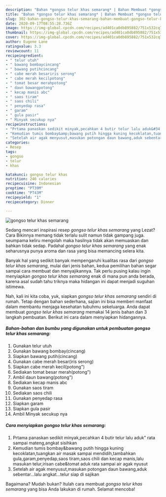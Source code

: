 ```yaml
---
description: "Bahan *gongso telur khas semarang* | Bahan Membuat *gongso telur khas semarang* Yang Bikin Ngiler"
title: "Bahan *gongso telur khas semarang* | Bahan Membuat *gongso telur khas semarang* Yang Bikin Ngiler"
slug: 302-bahan-gongso-telur-khas-semarang-bahan-membuat-gongso-telur-khas-semarang-yang-bikin-ngiler
date: 2020-09-17T08:55:28.736Z
image: https://img-global.cpcdn.com/recipes/ad401ca0db895882/751x532cq70/gongso-telur-khas-semarang-foto-resep-utama.jpg
thumbnail: https://img-global.cpcdn.com/recipes/ad401ca0db895882/751x532cq70/gongso-telur-khas-semarang-foto-resep-utama.jpg
cover: https://img-global.cpcdn.com/recipes/ad401ca0db895882/751x532cq70/gongso-telur-khas-semarang-foto-resep-utama.jpg
author: Eugene Lane
ratingvalue: 3.3
reviewcount: 11
recipeingredient:
- " telur utuh"
- " bawang bombaycincang"
- " bawang putihcincang"
- " cabe merah besariris serong"
- " cabe merah kecilpotong"
- " tomat besar merahpotong"
- " daun bawangpotong"
- " kecap manis abc"
- " saos tiram"
- " saos chili"
- " penyedap rasa"
- " garam"
- " gula pasir"
- " Minyak secukup nya"
recipeinstructions:
- "Prtama panaskan sedikit minyak,pecahkan 4 butir telur lalu aduk&#34; rata sampai mateng,angkat sisihkan"
- "Kemudian tumis bombay&amp;bawang putih hingga kuning kecoklatan,tuangkan air masak sampai mendidih,tambahkan gula,garam,penyedap,saos tiram,saos chili dan kecap manis,lalu masukan telur,irisan cabe&amp;tomat aduk rata sampai air agak nyusut"
- "Setelah air agak menyusut,masukan potongan daun bawang,aduk sebentar...lalu angkat...telur siap di sajikan"
categories:
- Resep
tags:
- gongso
- telur
- khas

katakunci: gongso telur khas 
nutrition: 246 calories
recipecuisine: Indonesian
preptime: "PT39M"
cooktime: "PT43M"
recipeyield: "1"
recipecategory: Dinner

---
```



![*gongso telur khas semarang*](https://img-global.cpcdn.com/recipes/ad401ca0db895882/751x532cq70/gongso-telur-khas-semarang-foto-resep-utama.jpg)

Sedang mencari inspirasi resep *gongso telur khas semarang* yang Lezat? Cara Bikinnya memang tidak terlalu sulit namun tidak gampang juga. seumpama keliru mengolah maka hasilnya tidak akan memuaskan dan bahkan tidak sedap. Padahal *gongso telur khas semarang* yang enak seharusnya punya aroma dan rasa yang bisa memancing selera kita.



Banyak hal yang sedikit banyak mempengaruhi kualitas rasa dari *gongso telur khas semarang*, mulai dari jenis bahan, kedua pemilihan bahan segar sampai cara membuat dan menyajikannya. Tak perlu pusing kalau ingin menyiapkan *gongso telur khas semarang* enak di mana pun anda berada, karena asal sudah tahu triknya maka hidangan ini dapat menjadi suguhan istimewa.


Nah, kali ini kita coba, yuk, siapkan *gongso telur khas semarang* sendiri di rumah. Tetap dengan bahan sederhana, sajian ini bisa memberi manfaat dalam membantu menjaga kesehatan tubuhmu sekeluarga. Anda dapat membuat *gongso telur khas semarang* memakai 14 jenis bahan dan 3 langkah pembuatan. Berikut ini cara dalam menyiapkan hidangannya.

<!--inarticleads1-->

##### Bahan-bahan dan bumbu yang digunakan untuk pembuatan *gongso telur khas semarang*:

1. Gunakan  telur utuh
1. Gunakan  bawang bombay(cincang)
1. Siapkan  bawang putih(cincang)
1. Gunakan  cabe merah besar(iris serong)
1. Siapkan  cabe merah kecil(potong&#34;)
1. Sediakan  tomat besar merah(potong&#34;)
1. Ambil  daun bawang(potong&#34;)
1. Sediakan  kecap manis abc
1. Gunakan  saos tiram
1. Sediakan  saos chili
1. Gunakan  penyedap rasa
1. Siapkan  garam
1. Siapkan  gula pasir
1. Ambil  Minyak secukup nya




<!--inarticleads2-->

##### Cara menyiapkan *gongso telur khas semarang*:

1. Prtama panaskan sedikit minyak,pecahkan 4 butir telur lalu aduk&#34; rata sampai mateng,angkat sisihkan
1. Kemudian tumis bombay&amp;bawang putih hingga kuning kecoklatan,tuangkan air masak sampai mendidih,tambahkan gula,garam,penyedap,saos tiram,saos chili dan kecap manis,lalu masukan telur,irisan cabe&amp;tomat aduk rata sampai air agak nyusut
1. Setelah air agak menyusut,masukan potongan daun bawang,aduk sebentar...lalu angkat...telur siap di sajikan




Bagaimana? Mudah bukan? Itulah cara membuat *gongso telur khas semarang* yang bisa Anda lakukan di rumah. Selamat mencoba!
